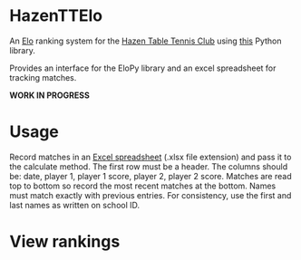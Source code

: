 # HazenTTElo
An [Elo](https://en.wikipedia.org/wiki/Elo_rating_system) ranking system for the [Hazen Table Tennis Club](https://www.facebook.com/groups/HazenTT/) using [this](https://github.com/HankSheehan/EloPy) Python library.

Provides an interface for the EloPy library and an excel spreadsheet for tracking matches.

<strong>WORK IN PROGRESS</strong>

# Usage
Record matches in an [Excel spreadsheet](Log.xlsx) (.xlsx file extension) and pass it to the calculate method.
The first row must be a header. The columns should be: date, player 1, player 1 score, player 2, player 2 score.
Matches are read top to bottom so record the most recent matches at the bottom.
Names must match exactly with previous entries. For consistency, use the first and last names as written on school ID.

# View rankings
